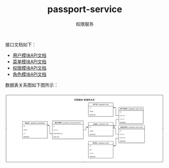 <h1 align="center">
    passport-service
</h1>

<p align="center">权限服务</p>
<br>

接口文档如下：  

- [用户模块API文档](docs/用户模块API文档.md)
- [菜单模块API文档](docs/菜单模块API文档.md)
- [权限模块API文档](docs/权限模块API文档.md)
- [角色模块API文档](docs/角色模块API文档.md)

数据表关系图如下图所示：  

<div align=center><img src="https://raw.githubusercontent.com/duiying/passport-service/master/docs/权限服务数据表关系图.png" width="800"></div>   
